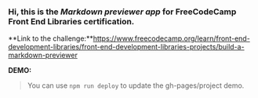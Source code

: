 ### Hi, this is the _Markdown previewer app_ for FreeCodeCamp Front End Libraries certification.

**Link to the challenge:**https://www.freecodecamp.org/learn/front-end-development-libraries/front-end-development-libraries-projects/build-a-markdown-previewer

**DEMO:**

> You can use `npm run deploy` to update the gh-pages/project demo. 
